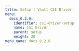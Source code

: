 ```yaml
---
title: Setup | Vault CSI Driver
menu:
  docs_0.2.0:
    identifier: csi-driver-setup
    name: CSI Driver
    parent: setup
    weight: 20
menu_name: docs_0.2.0
---
```

